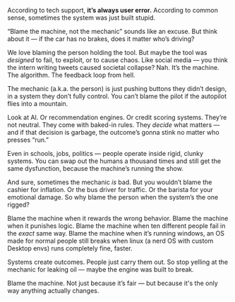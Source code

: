 According to tech support, **it’s always user error.** According to common sense, sometimes the system was just built stupid.

“Blame the machine, not the mechanic” sounds like an excuse. But think about it — if the car has no brakes, does it matter who’s driving?

We love blaming the person holding the tool. But maybe the tool was *designed* to fail, to exploit, or to cause chaos. Like social media — you think the intern writing tweets caused societal collapse? Nah. It’s the machine. The algorithm. The feedback loop from hell.

The mechanic (a.k.a. the person) is just pushing buttons they didn’t design, in a system they don’t fully control. You can’t blame the pilot if the autopilot flies into a mountain.

Look at AI. Or recommendation engines. Or credit scoring systems. They’re not neutral. They come with baked-in rules. They *decide* what matters — and if that decision is garbage, the outcome’s gonna stink no matter who presses “run.”

Even in schools, jobs, politics — people operate inside rigid, clunky systems. You can swap out the humans a thousand times and still get the same dysfunction, because the machine’s running the show.

And sure, sometimes the mechanic *is* bad. But you wouldn’t blame the cashier for inflation. Or the bus driver for traffic. Or the barista for your emotional damage. So why blame the person when the system’s the one rigged?

Blame the machine when it rewards the wrong behavior. Blame the machine when it punishes logic. Blame the machine when ten different people fail in the *exact* same way. Blame the machine when it’s running windows, an OS made for normal people still breaks when linux (a nerd OS with custom Desktop envs) runs completely fine, faster.

Systems create outcomes. People just carry them out. So stop yelling at the mechanic for leaking oil — maybe the engine was built to break.

Blame the machine. Not just because it’s fair — but because it's the only way anything actually changes.
